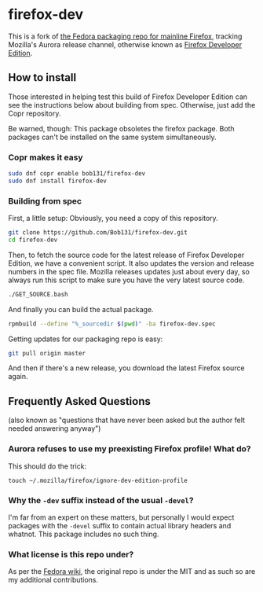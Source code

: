 firefox-dev
===========

This is a fork of
[the Fedora packaging repo for mainline Firefox](http://pkgs.fedoraproject.org/cgit/firefox.git/),
tracking Mozilla's Aurora release channel, otherwise known as
[Firefox Developer Edition](https://www.mozilla.org/firefox/developer/).



## How to install

Those interested in helping test this build of Firefox Developer Edition can
see the instructions below about building from spec. Otherwise, just add the
Copr repository.

Be warned, though: This package obsoletes the firefox package. Both packages
can't be installed on the same system simultaneously.


### Copr makes it easy

``` bash
sudo dnf copr enable bob131/firefox-dev
sudo dnf install firefox-dev
```


### Building from spec

First, a little setup: Obviously, you need a copy of this repository.

``` bash
git clone https://github.com/Bob131/firefox-dev.git
cd firefox-dev
```

Then, to fetch the source code for the latest release of Firefox Developer
Edition, we have a convenient script. It also updates the version and release
numbers in the spec file. Mozilla releases updates just about every day, so
always run this script to make sure you have the very latest source code.

``` bash
./GET_SOURCE.bash
```

And finally you can build the actual package.

``` bash
rpmbuild --define "%_sourcedir $(pwd)" -ba firefox-dev.spec
```

Getting updates for our packaging repo is easy:

``` bash
git pull origin master
```

And then if there's a new release, you download the latest Firefox source
again.



## Frequently Asked Questions

(also known as "questions that have never been asked but the author felt
needed answering anyway")


### Aurora refuses to use my preexisting Firefox profile! What do?

This should do the trick:

```
touch ~/.mozilla/firefox/ignore-dev-edition-profile
```


### Why the `-dev` suffix instead of the usual `-devel`?

I'm far from an expert on these matters, but personally I would expect
packages with the `-devel` suffix to contain actual library headers and
whatnot. This package includes no such thing.


### What license is this repo under?

As per the [Fedora wiki](https://fedoraproject.org/wiki/Licensing:Main#License_of_Fedora_SPEC_Files),
the original repo is under the MIT and as such so are my additional
contributions.
